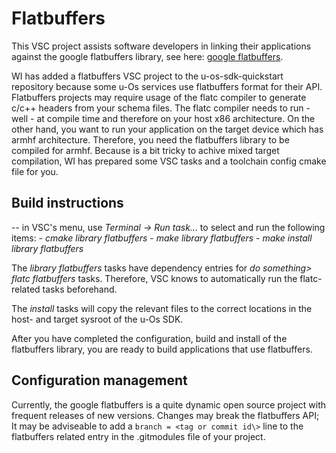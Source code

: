 # Flatbuffers

This VSC project assists software developers in linking their applications against the google flatbuffers library, see here: [google flatbuffers](https://flatbuffers.dev/).

WI has added a flatbuffers VSC project to the u-os-sdk-quickstart repository because some u-Os services use flatbuffers format for their API.
Flatbuffers projects may require usage of the flatc compiler to generate c/c++ headers from your schema files. The flatc compiler needs to run - well - at compile time and 
therefore on your host x86 architecture. On the other hand, you want to run your application on the target device which has armhf architecture. Therefore, you need the flatbuffers
library to be compiled for armhf. Because is a bit tricky to achive mixed target compilation, WI has prepared some VSC tasks and a toolchain config cmake file for you.

## Build instructions

-- in VSC's menu, use *Terminal -> Run task...* to select and run the following items:
    - *cmake library flatbuffers*
    - *make  library flatbuffers*
    - *make install library flatbuffers*

The *<do something> library flatbuffers* tasks have dependency entries for *do something> flatc flatbuffers* tasks. Therefore, VSC knows to automatically run the flatc-related
tasks beforehand.

The *install* tasks will copy the relevant files to the correct locations in the host- and target sysroot of the u-Os SDK.

After you have completed the configuration, build and install of the flatbuffers library, you are ready to build applications that use flatbuffers.

## Configuration management

Currently, the google flatbuffers is a quite dynamic open source project with frequent releases of new versions. Changes may break the flatbuffers API; It may be adviseable
to add a `branch = <tag or commit id\>` line to the flatbuffers related entry in the .gitmodules file of your project.